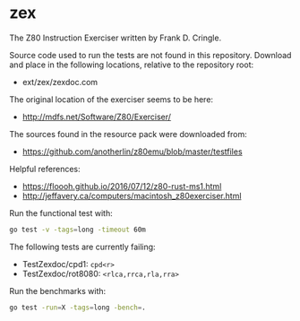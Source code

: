 # zex

The Z80 Instruction Exerciser written by Frank D. Cringle.

Source code used to run the tests are not found in this repository. Download
and place in the following locations, relative to the repository root:

- ext/zex/zexdoc.com

The original location of the exerciser seems to be here:

- http://mdfs.net/Software/Z80/Exerciser/

The sources found in the resource pack were downloaded from:

- https://github.com/anotherlin/z80emu/blob/master/testfiles

Helpful references:

- https://floooh.github.io/2016/07/12/z80-rust-ms1.html
- http://jeffavery.ca/computers/macintosh_z80exerciser.html

Run the functional test with:

```bash
go test -v -tags=long -timeout 60m
```

The following tests are currently failing:

- TestZexdoc/cpd1: `cpd<r>`
- TestZexdoc/rot8080: `<rlca,rrca,rla,rra>`

Run the benchmarks with:

```bash
go test -run=X -tags=long -bench=.
```